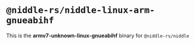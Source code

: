 # `@niddle-rs/niddle-linux-arm-gnueabihf`

This is the **armv7-unknown-linux-gnueabihf** binary for `@niddle-rs/niddle`
